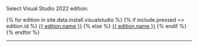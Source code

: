 <p id="platforms">Select Visual Studio 2022 edition:</p>

<div class="interactive-tabs os">
  <div class="tabs">
    {% for edition in site.data.install.visualstudio %}
    {% if include.pressed == edition.id %}
    <a href="/install/windows/winget/vs17_{{ edition.id | downcase }}" aria-pressed="true">{{ edition.name }}</a>
    {% else %}
    <a href="/install/windows/winget/vs17_{{ edition.id | downcase }}" aria-pressed="">{{ edition.name }}</a>
    {% endif %}
    {% endfor %}
  </div>
</div>

<hr>
